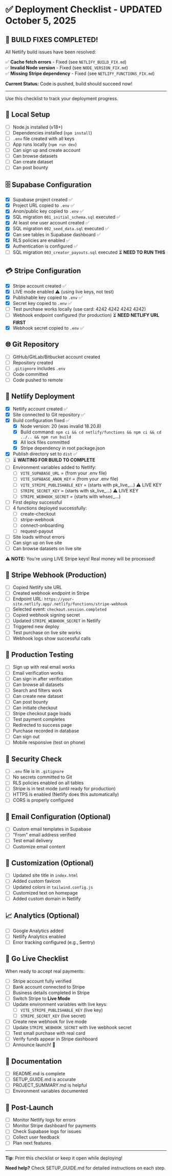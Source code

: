 # ✅ Deployment Checklist - UPDATED October 5, 2025

## 🎉 BUILD FIXES COMPLETED!

All Netlify build issues have been resolved:

✅ **Cache fetch errors** - Fixed (see `NETLIFY_BUILD_FIX.md`)  
✅ **Invalid Node version** - Fixed (see `NODE_VERSION_FIX.md`)  
✅ **Missing Stripe dependency** - Fixed (see `NETLIFY_FUNCTIONS_FIX.md`)  

**Current Status:** Code is pushed, build should succeed now!

---

Use this checklist to track your deployment progress.

## 🔧 Local Setup

- [ ] Node.js installed (v18+)
- [ ] Dependencies installed (`npm install`)
- [ ] `.env` file created with all keys
- [ ] App runs locally (`npm run dev`)
- [ ] Can sign up and create account
- [ ] Can browse datasets
- [ ] Can create dataset
- [ ] Can post bounty

## 🗄️ Supabase Configuration

- [x] Supabase project created ✅
- [x] Project URL copied to `.env` ✅
- [x] Anon/public key copied to `.env` ✅
- [x] SQL migration `001_initial_schema.sql` executed ✅
- [x] At least one user account created ✅
- [x] SQL migration `002_seed_data.sql` executed ✅
- [x] Can see tables in Supabase dashboard ✅
- [x] RLS policies are enabled ✅
- [x] Authentication is configured ✅
- [ ] SQL migration `003_creator_payouts.sql` executed ⏳ **NEED TO RUN THIS**

## 💳 Stripe Configuration

- [x] Stripe account created ✅
- [x] LIVE mode enabled ⚠️ (using live keys, not test)
- [x] Publishable key copied to `.env` ✅
- [x] Secret key copied to `.env` ✅
- [ ] Test purchase works locally (use card: 4242 4242 4242 4242)
- [ ] Webhook endpoint configured (for production) ⏳ **NEED NETLIFY URL FIRST**
- [x] Webhook secret copied to `.env` ✅

## 🌐 Git Repository

- [ ] GitHub/GitLab/Bitbucket account created
- [ ] Repository created
- [ ] `.gitignore` includes `.env`
- [ ] Code committed
- [ ] Code pushed to remote

## 🚀 Netlify Deployment

- [x] Netlify account created ✅
- [x] Site connected to Git repository ✅
- [x] Build configuration fixed ✅
  - [x] Node version: 20 (was invalid 18.20.8)
  - [x] Build command: `npm ci && cd netlify/functions && npm ci && cd ../.. && npm run build`
  - [x] All lock files committed
  - [x] Stripe dependency in root package.json
- [x] Publish directory set to `dist` ✅
- [ ] ⏳ **WAITING FOR BUILD TO COMPLETE**
- [ ] Environment variables added to Netlify:
  - [ ] `VITE_SUPABASE_URL` = (from your .env file)
  - [ ] `VITE_SUPABASE_ANON_KEY` = (from your .env file)
  - [ ] `VITE_STRIPE_PUBLISHABLE_KEY` = (starts with pk_live_...) ⚠️ LIVE KEY
  - [ ] `STRIPE_SECRET_KEY` = (starts with sk_live_...) ⚠️ LIVE KEY
  - [ ] `STRIPE_WEBHOOK_SECRET` = (starts with whsec_...)
- [ ] First deploy successful
- [ ] 4 functions deployed successfully:
  - [ ] create-checkout
  - [ ] stripe-webhook
  - [ ] connect-onboarding
  - [ ] request-payout
- [ ] Site loads without errors
- [ ] Can sign up on live site
- [ ] Can browse datasets on live site

⚠️ **NOTE:** You're using LIVE Stripe keys! Real money will be processed!

## 🔗 Stripe Webhook (Production)

- [ ] Copied Netlify site URL
- [ ] Created webhook endpoint in Stripe
- [ ] Endpoint URL: `https://your-site.netlify.app/.netlify/functions/stripe-webhook`
- [ ] Selected event: `checkout.session.completed`
- [ ] Copied webhook signing secret
- [ ] Updated `STRIPE_WEBHOOK_SECRET` in Netlify
- [ ] Triggered new deploy
- [ ] Test purchase on live site works
- [ ] Webhook logs show successful calls

## 🧪 Production Testing

- [ ] Sign up with real email works
- [ ] Email verification works
- [ ] Can sign in after verification
- [ ] Can browse all datasets
- [ ] Search and filters work
- [ ] Can create new dataset
- [ ] Can post bounty
- [ ] Can initiate checkout
- [ ] Stripe checkout page loads
- [ ] Test payment completes
- [ ] Redirected to success page
- [ ] Purchase recorded in database
- [ ] Can sign out
- [ ] Mobile responsive (test on phone)

## 🔐 Security Check

- [ ] `.env` file is in `.gitignore`
- [ ] No secrets committed to Git
- [ ] RLS policies enabled on all tables
- [ ] Stripe is in test mode (until ready for production)
- [ ] HTTPS is enabled (Netlify does this automatically)
- [ ] CORS is properly configured

## 📧 Email Configuration (Optional)

- [ ] Custom email templates in Supabase
- [ ] "From" email address verified
- [ ] Test email delivery
- [ ] Customize email content

## 🎨 Customization (Optional)

- [ ] Updated site title in `index.html`
- [ ] Added custom favicon
- [ ] Updated colors in `tailwind.config.js`
- [ ] Customized text on homepage
- [ ] Added custom domain in Netlify

## 📈 Analytics (Optional)

- [ ] Google Analytics added
- [ ] Netlify Analytics enabled
- [ ] Error tracking configured (e.g., Sentry)

## 🚦 Go Live Checklist

When ready to accept real payments:

- [ ] Stripe account fully verified
- [ ] Bank account connected to Stripe
- [ ] Business details completed in Stripe
- [ ] Switch Stripe to **Live Mode**
- [ ] Update environment variables with live keys:
  - [ ] `VITE_STRIPE_PUBLISHABLE_KEY` (live key)
  - [ ] `STRIPE_SECRET_KEY` (live secret)
- [ ] Create new webhook for live mode
- [ ] Update `STRIPE_WEBHOOK_SECRET` with live webhook secret
- [ ] Test small purchase with real card
- [ ] Verify funds appear in Stripe dashboard
- [ ] Announce launch! 🎉

## 📝 Documentation

- [ ] README.md is complete
- [ ] SETUP_GUIDE.md is accurate
- [ ] PROJECT_SUMMARY.md is helpful
- [ ] Environment variables documented

## 🎉 Post-Launch

- [ ] Monitor Netlify logs for errors
- [ ] Monitor Stripe dashboard for payments
- [ ] Check Supabase logs for issues
- [ ] Collect user feedback
- [ ] Plan next features

---

**Tip**: Print this checklist or keep it open while deploying!

**Need help?** Check SETUP_GUIDE.md for detailed instructions on each step.

